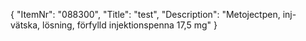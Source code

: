 {
  "ItemNr": "088300",
  "Title": "test",
  "Description": "Metojectpen, inj-vätska, lösning, förfylld injektionspenna 17,5 mg"
}